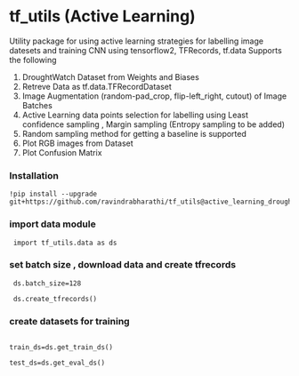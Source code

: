 # tf_utils  (Active Learning)
Utility package for using active learning strategies for labelling image datesets and training CNN using tensorflow2, TFRecords, tf.data
Supports the following
1. DroughtWatch Dataset from Weights and Biases 
2. Retreve Data as tf.data.TFRecordDataset
3. Image Augmentation (random-pad_crop, flip-left_right, cutout) of Image Batches
4. Active Learning data points selection for labelling using Least confidence sampling , Margin sampling (Entropy sampling to be added) 
5. Random sampling method for getting a baseline is supported 
6. Plot RGB images from Dataset 
7. Plot Confusion Matrix

### Installation
```
!pip install --upgrade git+https://github.com/ravindrabharathi/tf_utils@active_learning_drought_watch
```
 

### import data module
```
 import tf_utils.data as ds
```

### set batch size , download data and create tfrecords

```
 ds.batch_size=128

 ds.create_tfrecords()
 ```

### create datasets for training 
```

train_ds=ds.get_train_ds()

test_ds=ds.get_eval_ds()
```




